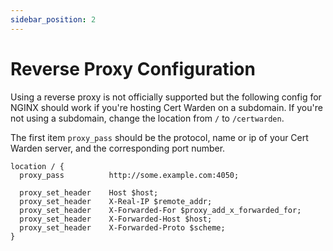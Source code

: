 ```yaml
---
sidebar_position: 2
---
```


# Reverse Proxy Configuration

Using a reverse proxy is not officially supported but the following config 
for NGINX should work if you're hosting Cert Warden on a subdomain. If you're not 
using a subdomain, change the location from `/` to `/certwarden`.

The first item `proxy_pass` should be the protocol, name or ip of your Cert Warden 
server, and the corresponding port number.

```
location / {
  proxy_pass          http://some.example.com:4050;

  proxy_set_header    Host $host;
  proxy_set_header    X-Real-IP $remote_addr;
  proxy_set_header    X-Forwarded-For $proxy_add_x_forwarded_for;
  proxy_set_header    X-Forwarded-Host $host;
  proxy_set_header    X-Forwarded-Proto $scheme;
}
```
